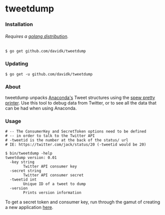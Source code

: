 # tweetdump

### Installation

###### Requires a [golang distribution](https://golang.org/doc/install).

    $ go get github.com/davidk/tweetdump

### Updating

    $ go get -u github.com/davidk/tweetdump

### About

tweetdump unpacks [Anaconda's](https://github.com/ChimeraCoder/anaconda) Tweet structures using the [spew pretty printer](https://github.com/davecgh/go-spew/). Use this tool to debug data from Twitter, or to see all the data that can be had when using Anaconda.

### Usage

    # -- The ConsumerKey and SecretToken options need to be defined
    # -- in order to talk to the Twitter API
    # -tweetid is the number at the back of the status/ url
    # IE: https://twitter.com/jack/status/20 (-tweetid would be 20)

    $ bin/tweetdump -help
    tweetdump version: 0.01
      -key string
        	Twitter API consumer key
      -secret string
        	Twitter API consumer secret
      -tweetid int
        	Unique ID of a tweet to dump
      -version
        	Prints version information

To get a secret token and consumer key, run through the gamut of creating a new
application [here](https://apps.twitter.com/).
